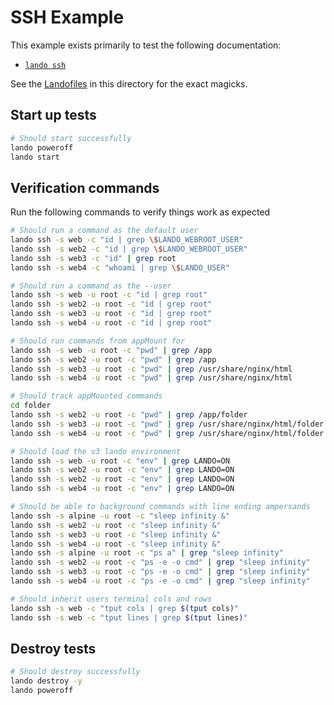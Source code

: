 # SSH Example

This example exists primarily to test the following documentation:

* [`lando ssh`](https://docs.lando.dev/cli/ssh.html)

See the [Landofiles](https://docs.lando.dev/config/lando.html) in this directory for the exact magicks.

## Start up tests

```bash
# Should start successfully
lando poweroff
lando start
```

## Verification commands

Run the following commands to verify things work as expected

```bash
# Should run a command as the default user
lando ssh -s web -c "id | grep \$LANDO_WEBROOT_USER"
lando ssh -s web2 -c "id | grep \$LANDO_WEBROOT_USER"
lando ssh -s web3 -c "id" | grep root
lando ssh -s web4 -c "whoami | grep \$LANDO_USER"

# Should run a command as the --user
lando ssh -s web -u root -c "id | grep root"
lando ssh -s web2 -u root -c "id | grep root"
lando ssh -s web3 -u root -c "id | grep root"
lando ssh -s web4 -u root -c "id | grep root"

# Should run commands from appMount for
lando ssh -s web -u root -c "pwd" | grep /app
lando ssh -s web2 -u root -c "pwd" | grep /app
lando ssh -s web3 -u root -c "pwd" | grep /usr/share/nginx/html
lando ssh -s web4 -u root -c "pwd" | grep /usr/share/nginx/html

# Should track appMounted commands
cd folder
lando ssh -s web2 -u root -c "pwd" | grep /app/folder
lando ssh -s web3 -u root -c "pwd" | grep /usr/share/nginx/html/folder
lando ssh -s web4 -u root -c "pwd" | grep /usr/share/nginx/html/folder

# Should load the v3 lando environment
lando ssh -s web -u root -c "env" | grep LANDO=ON
lando ssh -s web2 -u root -c "env" | grep LANDO=ON
lando ssh -s web2 -u root -c "env" | grep LANDO=ON
lando ssh -s web4 -u root -c "env" | grep LANDO=ON

# Should be able to background commands with line ending ampersands
lando ssh -s alpine -u root -c "sleep infinity &"
lando ssh -s web2 -u root -c "sleep infinity &"
lando ssh -s web3 -u root -c "sleep infinity &"
lando ssh -s web4 -u root -c "sleep infinity &"
lando ssh -s alpine -u root -c "ps a" | grep "sleep infinity"
lando ssh -s web2 -u root -c "ps -e -o cmd" | grep "sleep infinity"
lando ssh -s web3 -u root -c "ps -e -o cmd" | grep "sleep infinity"
lando ssh -s web4 -u root -c "ps -e -o cmd" | grep "sleep infinity"

# Should inherit users terminal cols and rows
lando ssh -s web -c "tput cols | grep $(tput cols)"
lando ssh -s web -c "tput lines | grep $(tput lines)"
```

## Destroy tests

```bash
# Should destroy successfully
lando destroy -y
lando poweroff
```
